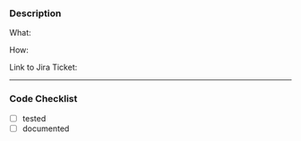 ### Description
What:

How:

Link to Jira Ticket: 

---

### Code Checklist
- [ ] tested
- [ ] documented